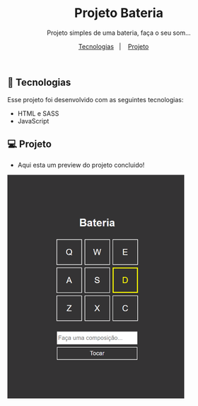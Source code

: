 <h1 align="center"> Projeto Bateria </h1>

<p align="center">
Projeto simples de uma bateria, faça o seu som... 
</p>

<p align="center">
  <a href="#-tecnologias">Tecnologias</a>&nbsp;&nbsp;&nbsp;|&nbsp;&nbsp;&nbsp;
  <a href="#-projeto">Projeto</a>&nbsp;&nbsp;&nbsp;&nbsp;&nbsp;&nbsp;
</p>

<br>


## 🚀 Tecnologias

Esse projeto foi desenvolvido com as seguintes tecnologias:

- HTML e SASS
- JavaScript

## 💻 Projeto


- Aqui esta um preview do projeto concluido!


<img src="./assets/img/bateria.png" width="400px">